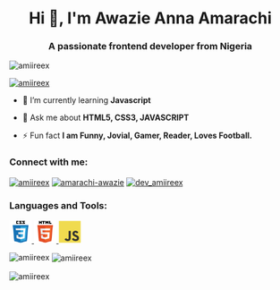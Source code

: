 <h1 align="center">Hi 👋, I'm Awazie Anna Amarachi</h1>
<h3 align="center">A passionate frontend developer from Nigeria</h3>


<p align="left"> <img src="https://komarev.com/ghpvc/?username=amiireex&label=Profile%20views&color=0e75b6&style=flat" alt="amiireex" /> </p>

<p align="left"> <a href="https://twitter.com/amiireex" target="blank"><img src="https://img.shields.io/twitter/follow/amiireex?logo=twitter&style=for-the-badge" alt="amiireex" /></a> </p>

- 🌱 I’m currently learning **Javascript**

- 💬 Ask me about **HTML5, CSS3, JAVASCRIPT**

- ⚡ Fun fact **I am Funny, Jovial, Gamer, Reader, Loves Football.**

<h3 align="left">Connect with me:</h3>
<p align="left">
<a href="https://twitter.com/amiireex" target="blank"><img align="center" src="https://raw.githubusercontent.com/rahuldkjain/github-profile-readme-generator/master/src/images/icons/Social/twitter.svg" alt="amiireex" height="30" width="40" /></a>
<a href="https://linkedin.com/in/amarachi-awazie" target="blank"><img align="center" src="https://raw.githubusercontent.com/rahuldkjain/github-profile-readme-generator/master/src/images/icons/Social/linked-in-alt.svg" alt="amarachi-awazie" height="30" width="40" /></a>
<a href="https://instagram.com/dev_amiireex" target="blank"><img align="center" src="https://raw.githubusercontent.com/rahuldkjain/github-profile-readme-generator/master/src/images/icons/Social/instagram.svg" alt="dev_amiireex" height="30" width="40" /></a>
</p>

<h3 align="left">Languages and Tools:</h3>
<p align="left"> <a href="https://www.w3schools.com/css/" target="_blank" rel="noreferrer"> <img src="https://raw.githubusercontent.com/devicons/devicon/master/icons/css3/css3-original-wordmark.svg" alt="css3" width="40" height="40"/> </a> <a href="https://www.w3.org/html/" target="_blank" rel="noreferrer"> <img src="https://raw.githubusercontent.com/devicons/devicon/master/icons/html5/html5-original-wordmark.svg" alt="html5" width="40" height="40"/> </a> <a href="https://developer.mozilla.org/en-US/docs/Web/JavaScript" target="_blank" rel="noreferrer"> <img src="https://raw.githubusercontent.com/devicons/devicon/master/icons/javascript/javascript-original.svg" alt="javascript" width="40" height="40"/> </a> </p>

<p><img align="left" src="https://github-readme-stats.vercel.app/api/top-langs?username=amiireex&show_icons=true&locale=en&layout=compact" alt="amiireex" /></p>

<p>&nbsp;<img align="center" src="https://github-readme-stats.vercel.app/api?username=amiireex&show_icons=true&locale=en" alt="amiireex" /></p>

<p><img align="center" src="https://github-readme-streak-stats.herokuapp.com/?user=amiireex&" alt="amiireex" /></p>

